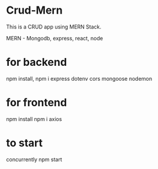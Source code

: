 # Crud-Mern

This is a CRUD app using MERN Stack.

MERN - Mongodb, express, react, node

# for backend

npm install,
npm i express dotenv cors mongoose nodemon

# for frontend

npm install
npm i axios

# to start

concurrently
npm start
